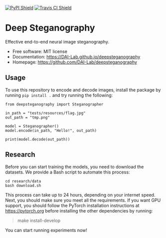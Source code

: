 [![PyPI Shield](https://img.shields.io/pypi/v/deepsteganography.svg)](https://pypi.python.org/pypi/deepsteganography)
[![Travis CI Shield](https://travis-ci.org/DAI-Lab/deepsteganography.svg?branch=master)](https://travis-ci.org/DAI-Lab/deepsteganography)

# Deep Steganography
Effective end-to-end neural image steganography.

- Free software: MIT license
- Documentation: https://DAI-Lab.github.io/deepsteganography
- Homepage: https://github.com/DAI-Lab/deepsteganography

## Usage
To use this repository to encode and decode images, install the package by 
running `pip install .` and try running the following:

```
from deepsteganography import Steganographer

in_path = "tests/resources/flag.jpg"
out_path = "tmp.png"

model = Steganographer()
model.encode(in_path, "Hello!", out_path)

print(model.decode(out_path))
```

## Research
Before you can start training the models, you need to download the datasets. We 
provide a Bash script to automate this process:

```
cd research/data
bash download.sh
```

This process can take up to 24 hours, depending on your internet speed. Next, you
should make sure you meet all the requirements. If you want GPU support, you should
follow the PyTorch installation instructions at https://pytorch.org before installing
the other dependencies by running:

> make install-develop

You can start running experiments now!
